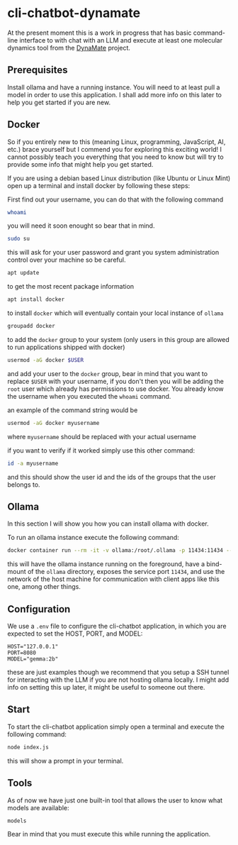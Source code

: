 # cli-chatbot-dynamate

At the present moment this is a work in progress that has basic command-line interface
to with chat with an LLM and execute at least one molecular dynamics tool from the
[DynaMate](https://github.com/omendibleba/DynaMate) project.

## Prerequisites

Install ollama and have a running instance. You will need to at least pull a model
in order to use this application. I shall add more info on this later to help you
get started if you are new.

## Docker

So if you entirely new to this (meaning Linux, programming, JavaScript, AI, etc.)
brace yourself but I commend you for exploring this exciting world! I cannot possibly
teach you everything that you need to know but will try to provide some info that
might help you get started.

If you are using a debian based Linux distribution (like Ubuntu or Linux Mint) open up
a terminal and install docker by following these steps:

First find out your username, you can do that with the following command

```sh
whoami
```

you will need it soon enought so bear that in mind.


```sh
sudo su
```

this will ask for your user password and grant you system administration control over
your machine so be careful.

```sh
apt update
```

to get the most recent package information

```sh
apt install docker
```

to install `docker` which will eventually contain your local instance of `ollama` 

```sh
groupadd docker
```

to add the `docker` group to your system (only users in this group are allowed to
run applications shipped with docker)

```sh
usermod -aG docker $USER
```

and add your user to the `docker` group, bear in mind that you want to replace `$USER`
with your username, if you don't then you will be adding the `root` user which already
has permissions to use docker. You already know the username when you executed the
`whoami` command.

an example of the command string would be

```sh
usermod -aG docker myusername
```

where `myusername` should be replaced with your actual username

if you want to verify if it worked simply use this other command:

```sh
id -a myusername
```

and this should show the user id and the ids of the groups that the user belongs to.

## Ollama

In this section I will show you how you can install ollama with docker.

To run an ollama instance execute the following command:

```sh
docker container run --rm -it -v ollama:/root/.ollama -p 11434:11434 --network host --name Ollama ollama/ollama:latest
```

this will have the ollama instance running on the foreground, have a bind-mount of the
`ollama` directory, exposes the service port `11434`, and use the network of the host
machine for communication with client apps like this one, among other things.

## Configuration

We use a `.env` file to configure the cli-chatbot application, in which you are expected
to set the HOST, PORT, and MODEL:

```make
HOST="127.0.0.1"
PORT=8080
MODEL="gemma:2b"
```

these are just examples though we recommend that you setup a SSH tunnel for interacting
with the LLM if you are not hosting ollama locally. I might add info on setting this up
later, it might be useful to someone out there.

## Start

To start the cli-chatbot application simply open a terminal and execute the following
command:

```sh
node index.js
```

this will show a prompt in your terminal.

## Tools

As of now we have just one built-in tool that allows the user to know what models are
available:

```sh
models
```

Bear in mind that you must execute this while running the application.

